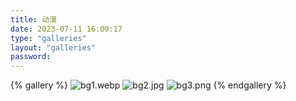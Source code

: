 ```yaml
---
title: 动漫
date: 2023-07-11 16:00:17
type: "galleries"
layout: "galleries"
password: 
---
```

{% gallery %}
![bg1.webp](https://cdn.jsdelivr.net/gh//ljl2107/imageshack/Anime/bg1.webp)
![bg2.jpg](https://fastly.jsdelivr.net/gh/ljl2107/imageshack/Anime/bg2.jpg)
![bg3.png](https://fastly.jsdelivr.net/gh/ljl2107/imageshack/Anime/bg3.png)
{% endgallery %}

